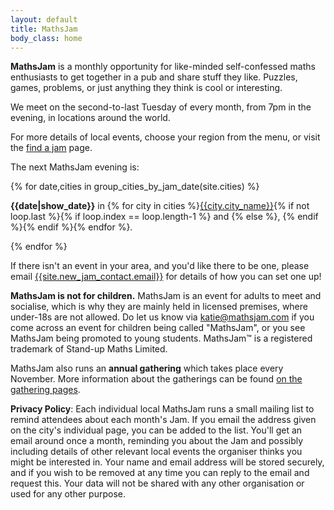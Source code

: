 ```yaml
---
layout: default
title: MathsJam
body_class: home
---
```


**MathsJam** is a monthly opportunity for like-minded self-confessed maths enthusiasts to get together in a pub and share stuff they like. Puzzles, games, problems, or just anything they think is cool or interesting.

We meet on the second-to-last Tuesday of every month, from 7pm in the evening, in locations around the world.

For more details of local events, choose your region from the menu, or visit the [find a jam]({{site.url}}/find-a-jam) page. 

<div id="next-jam" class="content-block">
    <p>The next MathsJam evening is:</p>
    {% for date,cities in group_cities_by_jam_date(site.cities) %}
    <p>
        <strong>{{date|show_date}}</strong>
        in 
        <span class="cities">{% for city in cities %}<span><a href="{{site.url}}{{city.url}}">{{city.city_name}}</a></span>{% if not loop.last %}{% if loop.index == loop.length-1 %} and {% else %}, {% endif %}{% endif %}{% endfor %}</span>.
    </p>
    {% endfor %}
</div>


If there isn't an event in your area, and you'd like there to be one, please email <a href="mailto:{{site.new_jam_contact.email}}">{{site.new_jam_contact.email}}</a> for details of how you can set one up!

**MathsJam is not for children.** MathsJam is an event for adults to meet and socialise, which is why they are mainly held in licensed premises, where under-18s are not allowed. Do let us know via <a href="mailto:katie@mathsjam.com">katie@mathsjam.com</a> if you come across an event for children being called "MathsJam", or you see MathsJam being promoted to young students. MathsJam&trade; is a registered trademark of Stand-up Maths Limited.

MathsJam also runs an **annual gathering** which takes place every November. More information about the gatherings can be found [on the gathering pages]({{site.url}}/gathering).

**Privacy Policy**: Each individual local MathsJam runs a small mailing list to remind attendees about each month's Jam. If you email the address given on the city's individual page, you can be added to the list. You'll get an email around once a month, reminding you about the Jam and possibly including details of other relevant local events the organiser thinks you might be interested in. Your name and email address will be stored securely, and if you wish to be removed at any time you can reply to the email and request this. Your data will not be shared with any other organisation or used for any other purpose.
